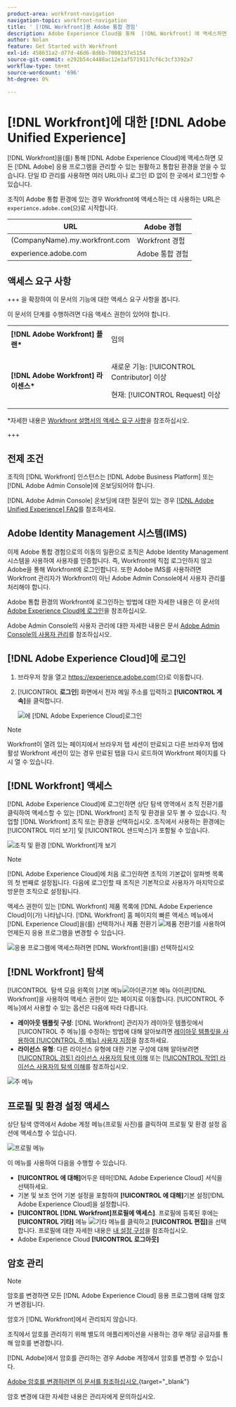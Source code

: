 ```yaml
---
product-area: workfront-navigation
navigation-topic: workfront-navigation
title: ' [!DNL Workfront]용 Adobe 통합 경험'
description: Adobe Experience Cloud을 통해  [!DNL Workfront] 에 액세스하면 모든 Adobe 애플리케이션을 관리할 수 있는 원활하고 통합된 환경을 얻을 수 있습니다.
author: Nolan
feature: Get Started with Workfront
exl-id: 458631a2-d77d-46d6-8d6b-7008237e5154
source-git-commit: e292b54c4488ac12e1af5719117cf6c3cf3392a7
workflow-type: tm+mt
source-wordcount: '696'
ht-degree: 0%

---
```


# [!DNL Workfront]에 대한 [!DNL Adobe Unified Experience]

<!--Audited: 10/2024-->

[!DNL Workfront]을(를) 통해 [!DNL Adobe Experience Cloud]에 액세스하면 모든 [!DNL Adobe] 응용 프로그램을 관리할 수 있는 원활하고 통합된 환경을 얻을 수 있습니다. 단일 ID 관리를 사용하면 여러 URL이나 로그인 ID 없이 한 곳에서 로그인할 수 있습니다.

조직이 Adobe 통합 환경에 있는 경우 Workfront에 액세스하는 데 사용하는 URL은 `experience.adobe.com`(으)로 시작합니다.

| URL | Adobe 경험 |
|------------|------------|
| (CompanyName).my.workfront.com | Workfront 경험 |
| experience.adobe.com | Adobe 통합 경험 |

## 액세스 요구 사항

+++ 을 확장하여 이 문서의 기능에 대한 액세스 요구 사항을 봅니다.

이 문서의 단계를 수행하려면 다음 액세스 권한이 있어야 합니다.

<table style="table-layout:auto"> 
 <col> 
 <col> 
 <tbody> 
  <tr> 
   <td role="rowheader"><strong>[!DNL Adobe Workfront] 플랜*</strong></td> 
   <td> <p>임의</p> </td> 
  </tr> 
  <tr> 
   <td role="rowheader"><strong>[!DNL Adobe Workfront] 라이센스*</strong></td> 
   <td> <p>새로운 기능: [!UICONTROL Contributor] 이상</p> 
   <p>현재: [!UICONTROL Request] 이상</p> </td> 
  </tr> 
 </tbody> 
</table>

*자세한 내용은 [Workfront 설명서의 액세스 요구 사항](/help/quicksilver/administration-and-setup/add-users/access-levels-and-object-permissions/access-level-requirements-in-documentation.md)을 참조하십시오.

+++

## 전제 조건

조직의 [!DNL Workfront] 인스턴스는 [!DNL Adobe Business Platform] 또는 [!DNL Adobe Admin Console]에 온보딩되어야 합니다.

[!DNL Adobe Admin Console] 온보딩에 대한 질문이 있는 경우 [[!DNL Adobe Unified Experience] FAQ](/help/quicksilver/workfront-basics/navigate-workfront/workfront-navigation/unified-experience-faq.md/)를 참조하세요.

## Adobe Identity Management 시스템(IMS)

이제 Adobe 통합 경험으로의 이동의 일환으로 조직은 Adobe Identity Management 시스템을 사용하여 사용자를 인증합니다. 즉, Workfront에 직접 로그인하지 않고 Adobe을 통해 Workfront에 로그인합니다. 또한 Adobe IMS를 사용하려면 Workfront 관리자가 Workfront이 아닌 Adobe Admin Console에서 사용자 관리를 처리해야 합니다.

Adobe 통합 환경의 Workfront에 로그인하는 방법에 대한 자세한 내용은 이 문서의 [Adobe Experience Cloud에 로그인](#log-in-to-adobe-experience-cloud)을 참조하십시오.

Adobe Admin Console의 사용자 관리에 대한 자세한 내용은 문서 [Adobe Admin Console의 사용자 관리](/help/quicksilver/administration-and-setup/add-users/create-and-manage-users/admin-console.md)를 참조하십시오.

## [!DNL Adobe Experience Cloud]에 로그인

1. 브라우저 창을 열고 <https://experience.adobe.com>(으)로 이동합니다.
1. [!UICONTROL **로그인**] 화면에서 전자 메일 주소를 입력하고 **[!UICONTROL 계속]**&#x200B;을 클릭합니다.

   ![에 [!DNL Adobe Experience Cloud]](assets/aec-login-page.png)로그인

>[!NOTE]
>
>Workfront이 열려 있는 페이지에서 브라우저 탭 세션이 만료되고 다른 브라우저 탭에 활성 Workfront 세션이 있는 경우 만료된 탭을 다시 로드하여 Workfront 페이지를 다시 열 수 있습니다.

## [!DNL Workfront] 액세스

[!DNL Adobe Experience Cloud]에 로그인하면 상단 탐색 영역에서 조직 전환기를 클릭하여 액세스할 수 있는 [!DNL Workfront] 조직 및 환경을 모두 볼 수 있습니다. 작업할 [!DNL Workfront] 조직 또는 환경을 선택하십시오. 조직에서 사용하는 환경에는 [!UICONTROL 미리 보기] 및 [!UICONTROL 샌드박스]가 포함될 수 있습니다.

![조직 및 환경 [!DNL Workfront]개 보기](assets/aec-view-all-orgs.png)

>[!NOTE]
>
>[!DNL Adobe Experience Cloud]에 처음 로그인하면 조직의 기본값이 알파벳 목록의 첫 번째로 설정됩니다. 다음에 로그인할 때 조직은 기본적으로 사용자가 마지막으로 방문한 조직으로 설정됩니다.

액세스 권한이 있는 [!DNL Workfront] 제품 목록에 [!DNL Adobe Experience Cloud]이(가) 나타납니다. [!DNL Workfront] 홈 페이지의 빠른 액세스 메뉴에서 [!DNL Experience Cloud]을(를) 선택하거나 제품 전환기 ![제품 전환기](assets/main-menu-icon.png)를 사용하여 언제든지 응용 프로그램을 변경할 수 있습니다.

![응용 프로그램에 액세스하려면 [!DNL Workfront]을(를) 선택하십시오](assets/aec-product-switcher.png)

## [!DNL Workfront] 탐색

[!UICONTROL &#x200B; 탐색 모음 왼쪽의 &#x200B;]기본 메뉴![ 아이콘 ](assets/main-menu-icon-left-nav.png)기본 메뉴 아이콘[!DNL Workfront]을 사용하여 액세스 권한이 있는 페이지로 이동합니다. [!UICONTROL 주 메뉴]에서 사용할 수 있는 옵션은 다음에 따라 다릅니다.

* **레이아웃 템플릿 구성**: [!DNL Workfront] 관리자가 레이아웃 템플릿에서 [!UICONTROL 주 메뉴]를 수정하는 방법에 대해 알아보려면 [레이아웃 템플릿을 사용하여 [!UICONTROL 주 메뉴] 사용자 지정](/help/quicksilver/administration-and-setup/customize-workfront/use-layout-templates/customize-main-menu.md)을 참조하세요.
* **라이선스 유형**: 다른 라이선스 유형에 대한 기본 구성에 대해 알아보려면 [[!UICONTROL 검토] 라이선스 사용자의 탐색 이해](/help/quicksilver/workfront-basics/navigate-workfront/workfront-navigation/reviewer-global-navigation-bar.md) 또는 [[!UICONTROL 작업] 라이선스 사용자의 탐색 이해](/help/quicksilver/workfront-basics/navigate-workfront/workfront-navigation/worker-global-navigation-bar.md)를 참조하십시오.

![주 메뉴](assets/main-menu-options-left-nav.png)

## 프로필 및 환경 설정 액세스

상단 탐색 영역에서 Adobe 계정 메뉴(프로필 사진)를 클릭하여 프로필 및 환경 설정 옵션에 액세스할 수 있습니다.

![프로필 메뉴](assets/aec-profile-picture-menu.png)

이 메뉴를 사용하여 다음을 수행할 수 있습니다.

* **[!UICONTROL 에 대해]**&#x200B;어두운 테마[!DNL Adobe Experience Cloud] 서식을 선택하세요.
* 기본 및 보조 언어 기본 설정을 포함하여 **[!UICONTROL 에 대해]**&#x200B;기본 설정[!DNL Adobe Experience Cloud]을 설정합니다.
* **[!UICONTROL [!DNL Workfront]프로필에 액세스]**. 프로필에 등록된 후에는 **[!UICONTROL 기타]** 메뉴 ![기타 메뉴](assets/more-icon.png)를 클릭하고 **[!UICONTROL 편집]**&#x200B;을 선택합니다. 프로필에 대한 자세한 내용은 [내 설정 구성](/help/quicksilver/workfront-basics/manage-your-account-and-profile/configuring-your-user-profile/configure-my-settings.md)을 참조하십시오.
* Adobe Experience Cloud **[!UICONTROL 로그아웃]**

## 암호 관리

>[!NOTE]
>
>암호를 변경하면 모든 [!DNL Adobe Experience Cloud] 응용 프로그램에 대해 암호가 변경됩니다.

암호가 [!DNL Workfront]에서 관리되지 않습니다.

조직에서 암호를 관리하기 위해 별도의 애플리케이션을 사용하는 경우 해당 공급자를 통해 암호를 변경합니다.

[!DNL Adobe]에서 암호를 관리하는 경우 Adobe 계정에서 암호를 변경할 수 있습니다.

[Adobe 암호를 변경하려면 이 문서를 참조하십시오.](https://helpx.adobe.com/kr/manage-account/using/change-or-reset-password.html){target="_blank"}

암호 변경에 대한 자세한 내용은 관리자에게 문의하십시오.


